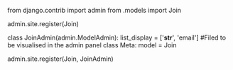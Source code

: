 from django.contrib import admin
from .models import Join

admin.site.register(Join)


class JoinAdmin(admin.ModelAdmin):
    list_display = ['__str__', 'email'] #Filed to be visualised in the admin panel
    class Meta:
        model = Join

admin.site.register(Join, JoinAdmin)
